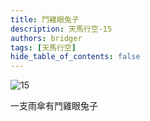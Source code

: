 ```yaml
---
title: 鬥雞眼兔子
description: 天馬行空-15
authors: bridger
tags: [天馬行空]
hide_table_of_contents: false
---
```



![15](https://e.brid.cf/i/2023/08/03/ngbxpu.webp)


<!-- truncate -->

一支雨傘有鬥雞眼兔子  